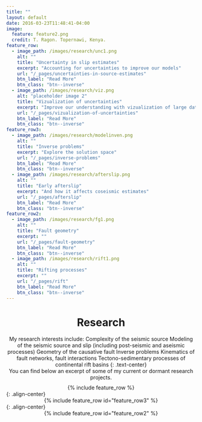 ```yaml
---
title: ""
layout: default
date: 2016-03-23T11:48:41-04:00
image:
  feature: feature2.png
  credit: T. Ragon. Topernawi, Kenya.
feature_row:
  - image_path: /images/research/unc1.png
    alt: ""
    title: "Uncertainty in slip estimates"
    excerpt: "Accounting for uncertainties to improve our models"
    url: "/_pages/uncertainties-in-source-estimates"
    btn_label: "Read More"
    btn_class: "btn--inverse"
  - image_path: /images/research/viz.png
    alt: "placeholder image 2"
    title: "Vizualization of uncertainties"
    excerpt: "Improve our understanding with vizualization of large datasets"
    url: "/_pages/vizualization-of-uncertainties"
    btn_label: "Read More"
    btn_class: "btn--inverse"
feature_row3:
  - image_path: /images/research/modelinven.png
    alt: ""
    title: "Inverse problems"
    excerpt: "Explore the solution space"
    url: "/_pages/inverse-problems"
    btn_label: "Read More"
    btn_class: "btn--inverse"
  - image_path: /images/research/afterslip.png
    alt: ""
    title: "Early afterslip"
    excerpt: "And how it affects coseismic estimates"
    url: "/_pages/afterslip"
    btn_label: "Read More"
    btn_class: "btn--inverse"
feature_row2:
  - image_path: /images/research/fg1.png
    alt: ""
    title: "Fault geometry"
    excerpt: ""
    url: "/_pages/fault-geometry"
    btn_label: "Read More"
    btn_class: "btn--inverse"
  - image_path: /images/research/rift1.png
    alt: ""
    title: "Rifting processes"
    excerpt: ""
    url: "/_pages/rift"
    btn_label: "Read More"
    btn_class: "btn--inverse"
---
```


<center>
<h1> Research </h1>
</center>

<center>
My research interests include:  
Complexity of the seismic source  
Modeling of the seismic source and slip (including post-seismic and aseismic processes)  
Geometry of the causative fault  
Inverse problems  
Kinematics of fault networks, fault interactions  
Tectono-sedimentary processes of continental rift basins  
{: .text-center}
</center>

<center>
You can find below an excerpt of some of my current or dormant research projects.
</center>

<br style="line-height: 10px" />

<center>
{% include feature_row %}
</center>
{: .align-center}

<center>
{% include feature_row id="feature_row3" %}
</center>
{: .align-center}

<center>
{% include feature_row id="feature_row2" %}
</center>
